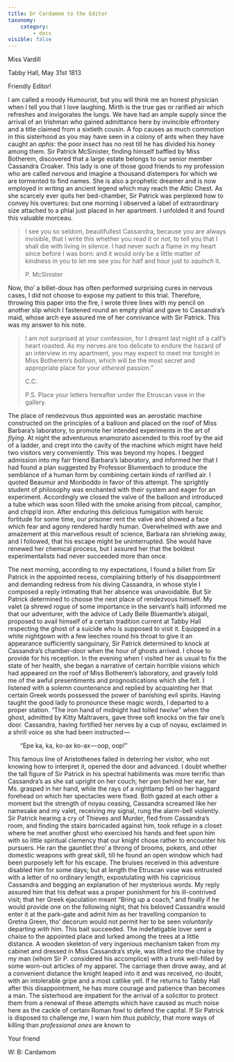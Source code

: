 ```yaml
---
title: Dr Cardamom to the Editor
taxonomy:
    category:
        - docs
visible: false
---
```


<div class="author">Miss Vardill</div>

Tabby Hall, May 31st 1813

Friendly Editor!

I am called a moody Humourist, but you will think me an honest physician when I tell you that I love laughing. Mirth is the true gas or rarified air which refreshes and invigorates the lungs. We have had an ample supply since the arrival of an Irishman who gained admittance here by invincible effrontery and a title claimed from a sixtieth cousin. A fop causes as much commotion in this sisterhood as you may have seen in a colony of ants when they have caught an *aphis*: the poor insect has no rest till he has divided his honey among them. Sir Patrick McSinister, finding himself baffled by Miss Botherem, discovered that a large estate belongs to our senior member Cassandra Croaker. This lady is one of those good friends to my profession who are called *nervous* and imagine a thousand distempers for which we are tormented to find names. She is also a prophetic dreamer and is now employed in writing an ancient legend which may reach the Attic Chest. As she scarcely ever quits her bed-chamber, Sir Patrick was perplexed how to convey his overtures: but one morning I observed a label of extraordinary size attached to a phial just placed in her apartment. I unfolded it and found this valuable morceau.  

> I see you so seldom, beautifullest Cassandra, because you are always invisible, that I write this whether you read it or *not*, to tell you that I shall die with living in silence. I had never such a flame in my heart since before I was born: and it would only be a little matter of kindness in you to let me see you for half and hour just to *squinch* it.
> 
> P. McSinister

Now, tho’ a billet-doux has often performed surprising cures in nervous cases, I did not choose to expose my patient to this trial. Therefore, throwing this paper into the fire, I wrote three lines with my pencil on another slip which I fastened round an empty phial and gave to Cassandra’s maid, whose arch eye assured me of her connivance with Sir Patrick. This was my answer to his note.

> I am not surprised at your confession, for I dreamt last night of a calf’s heart roasted. As my nerves are too delicate to endure the hazard of an interview in my apartment, you may expect to meet me tonight in Miss Botherem’s *balloon*, which will be the most secret and appropriate place for your *ethereal* passion.”
> 
> C.C.
> 
> P.S. Place your letters hereafter under the Etruscan vase in the gallery.

The place of rendezvous thus appointed was an aerostatic machine constructed on the principles of a balloon and placed on the roof of Miss Barbara’s laboratory, to promote her intended experiments in the art of *flying*. At night the adventurous enamorato ascended to this roof by the aid of a ladder, and crept into the cavity of the machine which might have held two visitors very conveniently. This was beyond my hopes. I begged admission into my fair friend Barbara’s laboratory, and informed her that I had found a plan suggested by Professor Blumenbach to produce the semblance of a human form by combining certain kinds of rarified air. I quoted Beaumur and Monboddo in favor of this attempt. The sprightly student of philosophy was enchanted with their system and eager for an experiment. Accordingly we closed the valve of the balloon and introduced a tube which was soon filled with the smoke arising from pitcoal, camphor, and chipp’d iron. After enduring this delicious fumigation with heroic fortitude for some time, our prisoner rent the valve and showed a face which fear and agony rendered hardly human. Overwhelmed with awe and amazement at this marvellous result of science, Barbara ran shrieking away, and I followed, that his escape might be uninterrupted. She would have renewed her chemical process, but I assured her that the boldest experimentalists had never succeeded more than once.

The next morning, according to my expectations, I found a billet from Sir Patrick in the appointed recess, complaining bitterly of his disappointment and demanding redress from his diving Cassandra, in whose style I composed a reply intimating that her absence was unavoidable. But Sir Patrick determined to choose the next place of rendezvous himself. My valet (a shrewd rogue of some importance in the servant’s hall) informed me that our adventurer, with the advice of Lady Belle Bluemantle’s abigail, proposed to avail himself of a certain tradition current at Tabby Hall respecting the ghost of a suicide who is supposed to visit it. Equipped in a white nightgown with a few leeches round his throat to give it an appearance sufficiently sanguinary, Sir Patrick determined to knock at Cassandra’s chamber-door when the hour of ghosts arrived. I chose to provide for his reception. In the evening when I visited her as usual to fix the state of her health, she began a narrative of certain horrible visions which had appeared on the roof of Miss Botherem’s laboratory, and gravely told me of the awful presentiments and prognostications which she felt. I listened with a solemn countenance and replied by acquainting her that certain Greek words possessed the power of banishing evil spirits. Having taught the good lady to pronounce these magic words, I departed to a proper station. “The iron hand of midnight had tolled *twelve*” when the ghost, admitted by Kitty Maltravers, gave three soft knocks on the fair one’s door. Cassandra, having fortified her nerves by a cup of noyau, exclaimed in a shrill voice as she had been instructed — 

&emsp;&emsp;“Epe ka, ka, ko-ax ko-ax — oop, oop!”

This famous line of Aristothenes failed in deterring her visitor, who not knowing how to interpret it, opened the door and advanced. I doubt whether the tall figure of Sir Patrick in his spectral habiliments was more terrific than Cassandra’s as she sat upright on her couch; her pen behind her ear, her Ms. grasped in her hand, while the rays of a nightlamp fell on her haggard forehead on which her spectacles were fixed. Both gazed at each other a moment but the strength of noyau ceasing, Cassandra screamed like her namesake and my valet, receiving my signal, rung the alarm-bell violently. Sir Patrick hearing a cry of Thieves and Murder, fled from Cassandra’s room, and finding the stairs barricaded against him, took refuge in a closet where he met another ghost who exercised his hands and feet upon him with so little spiritual clemency that our knight chose rather to encounter his pursuers. He ran the gauntlet thro’ a throng of brooms, pokers, and other domestic weapons with great skill, till he found an open window which had been purposely left for his escape. The bruises received in this adventure disabled him for some days; but at length the Etruscan vase was entrusted with a letter of no ordinary length, expostulating with his capricious Cassandra and begging an explanation of her mysterious words. My reply assured him that his defeat was a proper punishment for his ill-contrived visit; that her Greek ejaculation meant “Bring up a coach,” and finally if he would provide one on the following night, that his beloved Cassandra would enter it at the park-gate and admit him as her travelling companion to Gretna Green, tho’ decorum would not permit her to be seen *voluntarily* departing *with* him. This bait succeeded. The indefatigable lover sent a chaise to the appointed place and lurked among the trees at a little distance. A wooden skeleton of very ingenious mechanism taken from my cabinet and dressed in Miss Cassandra’s style, was lifted into the chaise by my man (whom Sir P. considered his accomplice) with a trunk well-filled by some worn-out articles of my apparel. The carriage then drove away, and at a convenient distance the knight leaped into it and was received, no doubt, with an intolerable gripe and a most catlike yell. If he returns to Tabby Hall after this disappointment, he has more courage and patience than becomes a man. The sisterhood are impatient for the arrival of a solicitor to protect them from a renewal of these attempts which have caused as much noise here as the cackle of certain Roman fowl to defend the capital. If Sir Patrick is disposed to challenge *me*, I warn him *thus publicly*, that more ways of killing than *professional ones* are known to

Your friend  

W: B: Cardamom